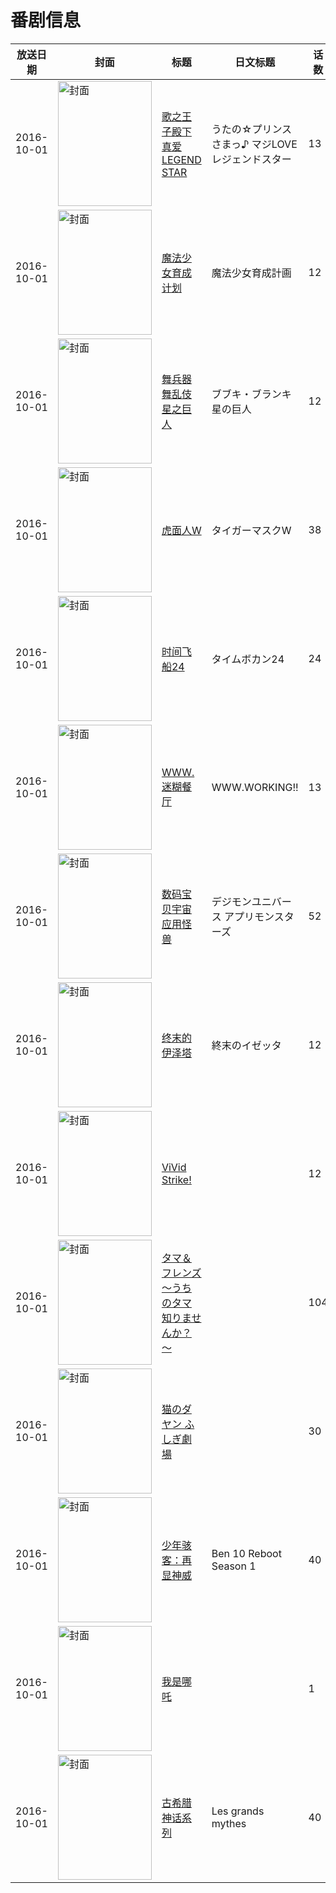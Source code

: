 # 番剧信息

|放送日期|封面|标题|日文标题|话数|评分|评分人数|
|---|---|---|---|---|---|---|
|2016-10-01|<img src="//lain.bgm.tv/pic/cover/c/ec/2f/138754_X5556.jpg" alt="封面" style="width:150px;height:200px;object-fit:cover;">|[歌之王子殿下 真爱LEGEND STAR](https://bangumi.tv/subject/138754)|うたの☆プリンスさまっ♪ マジLOVEレジェンドスター|13|5.9|147人评分|
|2016-10-01|<img src="//lain.bgm.tv/pic/cover/c/cc/c4/145946_Q8CBE.jpg" alt="封面" style="width:150px;height:200px;object-fit:cover;">|[魔法少女育成计划](https://bangumi.tv/subject/145946)|魔法少女育成計画|12|5.8|2011人评分|
|2016-10-01|<img src="//lain.bgm.tv/pic/cover/c/21/20/170772_cJMnu.jpg" alt="封面" style="width:150px;height:200px;object-fit:cover;">|[舞兵器舞乱伎 星之巨人](https://bangumi.tv/subject/170772)|ブブキ・ブランキ 星の巨人|12|6.0|342人评分|
|2016-10-01|<img src="//lain.bgm.tv/pic/cover/c/ec/16/171366_Q30lW.jpg" alt="封面" style="width:150px;height:200px;object-fit:cover;">|[虎面人W](https://bangumi.tv/subject/171366)|タイガーマスクW|38|7.1|108人评分|
|2016-10-01|<img src="//lain.bgm.tv/pic/cover/c/c5/e1/175529_24t0a.jpg" alt="封面" style="width:150px;height:200px;object-fit:cover;">|[时间飞船24](https://bangumi.tv/subject/175529)|タイムボカン24|24|5.1|44人评分|
|2016-10-01|<img src="//lain.bgm.tv/pic/cover/c/69/61/176599_Dqhsx.jpg" alt="封面" style="width:150px;height:200px;object-fit:cover;">|[WWW.迷糊餐厅](https://bangumi.tv/subject/176599)|WWW.WORKING!!|13|7.0|2552人评分|
|2016-10-01|<img src="//lain.bgm.tv/pic/cover/c/3d/67/183216_KKW33.jpg" alt="封面" style="width:150px;height:200px;object-fit:cover;">|[数码宝贝宇宙 应用怪兽](https://bangumi.tv/subject/183216)|デジモンユニバース アプリモンスターズ|52|6.0|156人评分|
|2016-10-01|<img src="//lain.bgm.tv/pic/cover/c/2c/15/184840_1kbri.jpg" alt="封面" style="width:150px;height:200px;object-fit:cover;">|[终末的伊泽塔](https://bangumi.tv/subject/184840)|終末のイゼッタ|12|6.8|2773人评分|
|2016-10-01|<img src="//lain.bgm.tv/pic/cover/c/42/ee/186613_I102a.jpg" alt="封面" style="width:150px;height:200px;object-fit:cover;">|[ViVid Strike!](https://bangumi.tv/subject/186613)||12|6.1|772人评分|
|2016-10-01|<img src="//lain.bgm.tv/pic/cover/c/29/75/187704_X9NGG.jpg" alt="封面" style="width:150px;height:200px;object-fit:cover;">|[タマ＆フレンズ ～うちのタマ知りませんか？～](https://bangumi.tv/subject/187704)||104|暂无评分|少于10人评分|
|2016-10-01|<img src="//lain.bgm.tv/pic/cover/c/55/dd/209630_E4ItO.jpg" alt="封面" style="width:150px;height:200px;object-fit:cover;">|[猫のダヤン ふしぎ劇場](https://bangumi.tv/subject/209630)||30|||
|2016-10-01|<img src="//lain.bgm.tv/pic/cover/c/75/26/277187_2IUck.jpg" alt="封面" style="width:150px;height:200px;object-fit:cover;">|[少年骇客：再显神威](https://bangumi.tv/subject/277187)|Ben 10 Reboot Season 1|40|暂无评分|少于10人评分|
|2016-10-01|<img src="//lain.bgm.tv/pic/cover/c/81/96/445262_c48Fx.jpg" alt="封面" style="width:150px;height:200px;object-fit:cover;">|[我是哪吒](https://bangumi.tv/subject/445262)||1|暂无评分|少于10人评分|
|2016-10-01|<img src="//lain.bgm.tv/pic/cover/c/93/2d/506556_WgaQE.jpg" alt="封面" style="width:150px;height:200px;object-fit:cover;">|[古希腊神话系列](https://bangumi.tv/subject/506556)|Les grands mythes|40|||
